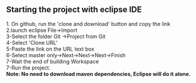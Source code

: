 <p>  
 <h2> Starting the project with eclipse IDE</h2>
1. On github, run the 'clone and download' button and copy the link
<br>2.launch eclipse
	File->Import
<br>3-Select the folder Git
	->Project from Git
<br>4-Select 'Clone URL'
<br>5-Paste the link on the URL text box
<br>6-Select master only->Next->Next->Next->Finish
<br>7-Wait the end of building Workspace
<br>7-Run the project.
<br/><b>Note: No need to download maven dependencies,
Eclipse will do it alone.</b>
</p>
